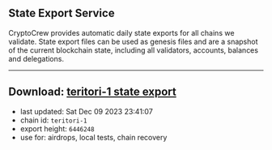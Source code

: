## State Export Service
CryptoCrew provides automatic daily state exports for all chains we validate. State export files can be used as genesis files and are a snapshot of the current blockchain state, including all validators, accounts, balances and delegations.

---
**Download: [teritori-1 state export](https://dl.ccvalidators.com/SERVICE/teritori/teritori-1_export_6446248.json)**
---

- last updated: Sat Dec 09 2023 23:41:07
- chain id: `teritori-1`
- export height: `6446248`
- use for: airdrops, local tests, chain recovery
